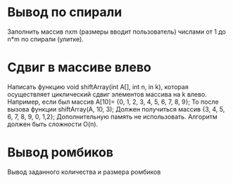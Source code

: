 # Вывод по спирали
Заполнить массив nxm (размеры вводит пользователь) числами от 1 до n*m по спирали (улитке).

# Сдвиг в массиве влево
Написать функцию void shiftArray(int A[], int n, in k), которая осуществляет циклический сдвиг элементов массива на k влево.
	Например, если был массив
	A[10]= {0, 1, 2, 3, 4, 5, 6, 7, 8, 9};
	То после вызова функции shiftArray(A, 10, 3); 
	Должен получиться массив {3, 4, 5, 6, 7, 8, 9, 0, 1,2};
	Дополнительную память не использовать. Алгоритм должен быть сложности O(n).
  
# Вывод ромбиков
Вывод заданного количества и размера ромбиков
